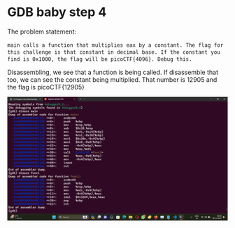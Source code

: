 # GDB baby step 4
The problem statement:
```
main calls a function that multiplies eax by a constant. The flag for this challenge is that constant in decimal base. If the constant you find is 0x1000, the flag will be picoCTF{4096}. Debug this.
```
Disassembling, we see that a function is being called. If disassemble that too, we can see the constant being multiplied. That number is 12905 and the flag is picoCTF{12905}

![Alt text](image-5.png)